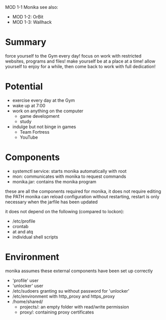 MOD 1-1 Monika
see also:
- MOD 1-2: OrBit
- MOD 1-3: Wallhack

# Summary

force yourself to the Gym every day!
focus on work with restricted websites, programs and files!
make yourself be at a place at a time!
allow yourself to enjoy for a while, then come back to work with full dedication!

# Potential

- exercise every day at the Gym
- wake up at 7:00
- work on anything on the computer
    - game development
    - study
- indulge but not binge in games
    - Team Fortress
    - YouTube

# Components

- systemctl service: starts monika automatically with root
- mon: communicates with monika to request commands
- monika.jar: contains the monika program

these are all the components required for monika, it does not require editing the PATH
monika can reload configuration without restarting, restart is only necessary when the jarfile
has been updated

it does not depend on the following (compared to lockon):
- /etc/profile
- crontab
- at and atq
- individual shell scripts

# Environment

monika assumes these external components have been set up correctly

- 'profile' user
- 'unlocker' user
- /etc/sudoers granting su without password for 'unlocker'
- /etc/environment with http_proxy and https_proxy
- /home/shared/
    - projects/: an empty folder with read/write permission
    - proxy/: containing proxy certificates
